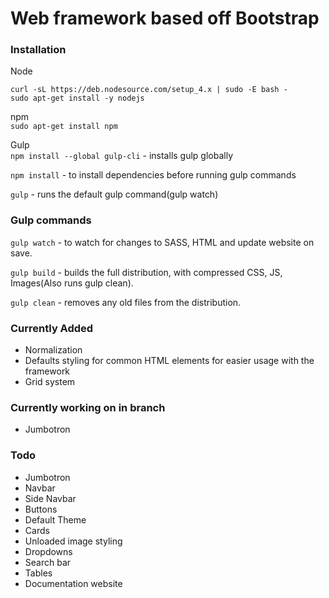 #   Web framework based off Bootstrap

### Installation

Node
```
curl -sL https://deb.nodesource.com/setup_4.x | sudo -E bash -
sudo apt-get install -y nodejs
```

npm     
`sudo apt-get install npm`

Gulp        
`npm install --global gulp-cli` - installs gulp globally

`npm install` - to install dependencies before running gulp commands

`gulp` - runs the default gulp command(gulp watch)

### Gulp commands

`gulp watch` - to watch for changes to SASS, HTML and update website on save.

`gulp build` - builds the full distribution, with compressed CSS, JS, Images(Also runs gulp clean).

`gulp clean` - removes any old files from the distribution.

### Currently Added

*   Normalization
*   Defaults styling for common HTML elements for easier usage with the framework
*   Grid system

### Currently working on in branch

*   Jumbotron

### Todo

*   Jumbotron
*   Navbar
*   Side Navbar
*   Buttons
*   Default Theme
*   Cards
*   Unloaded image styling
*   Dropdowns
*   Search bar
*   Tables
*   Documentation website
